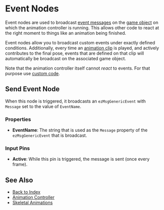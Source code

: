 # Event Nodes

Event nodes are used to broadcast [event messages](../../../runtime/world/world-messaging.md#event-messages) on the [game object](../../../runtime/world/game-objects.md) on which the animation controller is running. This allows other code to react at the right moment to things like an animation being finished.

Event nodes allow you to broadcast custom events under exactly defined conditions. Additionally, every time an [animation clip](../animation-clip-asset.md) is played, and actively contributes to the final pose, events that are defined on that clip will automatically be broadcast on the associated game object.

Note that the animation controller itself cannot *react* to events. For that purpose use [custom code](../../../custom-code/custom-code-overview.md).

## Send Event Node

When this node is triggered, it broadcasts an `ezMsgGenericEvent` with `Message` set to the value of `EventName`.

### Properties

* **EventName**: The string that is used as the `Message` property of the `ezMsgGenericEvent` that is broadcast.

### Input Pins

* **Active**: While this pin is triggered, the message is sent (once every frame).

## See Also

* [Back to Index](../../../index.md)
* [Animation Controller](animation-controller-overview.md)
* [Skeletal Animations](../skeletal-animation-overview.md)
